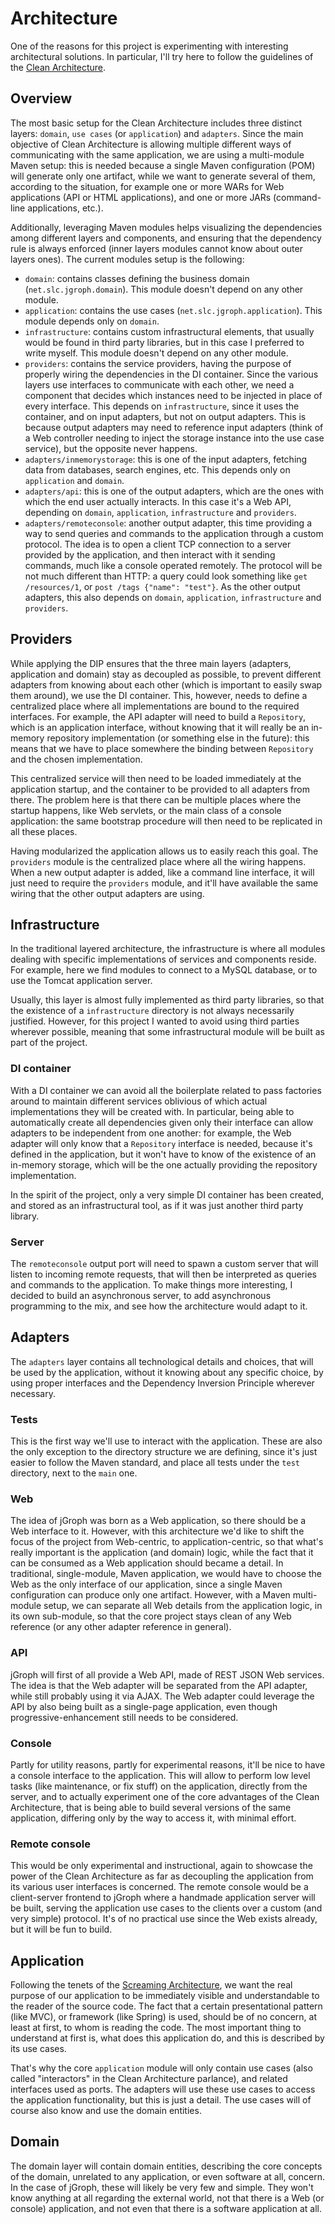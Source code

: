 # Architecture

One of the reasons for this project is experimenting with interesting architectural solutions. In particular, I'll try here to follow the guidelines of the [Clean Architecture](https://8thlight.com/blog/uncle-bob/2012/08/13/the-clean-architecture.html).


## Overview

The most basic setup for the Clean Architecture includes three distinct layers: `domain`, `use cases` (or `application`) and `adapters`. Since the main objective of Clean Architecture is allowing multiple different ways of communicating with the same application, we are using a multi-module Maven setup: this is needed because a single Maven configuration (POM) will generate only one artifact, while we want to generate several of them, according to the situation, for example one or more WARs for Web applications (API or HTML applications), and one or more JARs (command-line applications, etc.).

Additionally, leveraging Maven modules helps visualizing the dependencies among different layers and components, and ensuring that the dependency rule is always enforced (inner layers modules cannot know about outer layers ones). The current modules setup is the following:
- `domain`: contains classes defining the business domain (`net.slc.jgroph.domain`). This module doesn't depend on any other module.
- `application`: contains the use cases (`net.slc.jgroph.application`). This module depends only on `domain`.
- `infrastructure`: contains custom infrastructural elements, that usually would be found in third party libraries, but in this case I preferred to write myself. This module doesn't depend on any other module.
- `providers`: contains the service providers, having the purpose of properly wiring the dependencies in the DI container. Since the various layers use interfaces to communicate with each other, we need a component that decides which instances need to be injected in place of every interface. This depends on `infrastructure`, since it uses the container, and on input adapters, but not on output adapters. This is because output adapters may need to reference input adapters (think of a Web controller needing to inject the storage instance into the use case service), but the opposite never happens.
- `adapters/inmemorystorage`: this is one of the input adapters, fetching data from databases, search engines, etc. This depends only on `application` and `domain`.
- `adapters/api`: this is one of the output adapters, which are the ones with which the end user actually interacts. In this case it's a Web API, depending on `domain`, `application`, `infrastructure` and `providers`.
- `adapters/remoteconsole`: another output adapter, this time providing a way to send queries and commands to the application through a custom protocol. The idea is to open a client TCP connection to a server provided by the application, and then interact with it sending commands, much like a console operated remotely. The protocol will be not much different than HTTP: a query could look something like `get /resources/1`, or `post /tags {"name": "test"}`. As the other output adapters, this also depends on `domain`, `application`, `infrastructure` and `providers`.


## Providers

While applying the DIP ensures that the three main layers (adapters, application and domain) stay as decoupled as possible, to prevent different adapters from knowing about each other (which is important to easily swap them around), we use the DI container. This, however, needs to define a centralized place where all implementations are bound to the required interfaces. For example, the API adapter will need to build a `Repository`, which is an application interface, without knowing that it will really be an in-memory repository implementation (or something else in the future): this means that we have to place somewhere the binding between `Repository` and the chosen implementation.

This centralized service will then need to be loaded immediately at the application startup, and the container to be provided to all adapters from there. The problem here is that there can be multiple places where the startup happens, like Web servlets, or the main class of a console application: the same bootstrap procedure will then need to be replicated in all these places.

Having modularized the application allows us to easily reach this goal. The `providers` module is the centralized place where all the wiring happens. When a new output adapter is added, like a command line interface, it will just need to require the `providers` module, and it'll have available the same wiring that the other output adapters are using.


## Infrastructure

In the traditional layered architecture, the infrastructure is where all modules dealing with specific implementations of services and components reside. For example, here we find modules to connect to a MySQL database, or to use the Tomcat application server.

Usually, this layer is almost fully implemented as third party libraries, so that the existence of a `infrastructure` directory is not always necessarily justified. However, for this project I wanted to avoid using third parties wherever possible, meaning that some infrastructural module will be built as part of the project.

### DI container
With a DI container we can avoid all the boilerplate related to pass factories around to maintain different services oblivious of which actual implementations they will be created with. In particular, being able to automatically create all dependencies given only their interface can allow adapters to be independent from one another: for example, the Web adapter will only know that a `Repository` interface is needed, because it's defined in the application, but it won't have to know of the existence of an in-memory storage, which will be the one actually providing the repository implementation.

In the spirit of the project, only a very simple DI container has been created, and stored as an infrastructural tool, as if it was just another third party library.

### Server
The `remoteconsole` output port will need to spawn a custom server that will listen to incoming remote requests, that will then be interpreted as queries and commands to the application. To make things more interesting, I decided to build an asynchronous server, to add asynchronous programming to the mix, and see how the architecture would adapt to it.


## Adapters

The `adapters` layer contains all technological details and choices, that will be used by the application, without it knowing about any specific choice, by using proper interfaces and the Dependency Inversion Principle wherever necessary.

### Tests
This is the first way we'll use to interact with the application. These are also the only exception to the directory structure we are defining, since it's just easier to follow the Maven standard, and place all tests under the `test` directory, next to the `main` one.

### Web
The idea of jGroph was born as a Web application, so there should be a Web interface to it. However, with this architecture we'd like to shift the focus of the project from Web-centric, to application-centric, so that what's really important is the application (and domain) logic, while the fact that it can be consumed as a Web application should became a detail. In traditional, single-module, Maven application, we would have to choose the Web as the only interface of our application, since a single Maven configuration can produce only one artifact. However, with a Maven multi-module setup, we can separate all Web details from the application logic, in its own sub-module, so that the core project stays clean of any Web reference (or any other adapter reference in general).

### API
jGroph will first of all provide a Web API, made of REST JSON Web services. The idea is that the Web adapter will be separated from the API adapter, while still probably using it via AJAX. The Web adapter could leverage the API by also being built as a single-page application, even though progressive-enhancement still needs to be considered.

### Console
Partly for utility reasons, partly for experimental reasons, it'll be nice to have a console interface to the application. This will allow to perform low level tasks (like maintenance, or fix stuff) on the application, directly from the server, and to actually experiment one of the core advantages of the Clean Architecture, that is being able to build several versions of the same application, differing only by the way to access it, with minimal effort.

### Remote console
This would be only experimental and instructional, again to showcase the power of the Clean Architecture as far as decoupling the application from its various user interfaces is concerned. The remote console would be a client-server frontend to jGroph where a handmade application server will be built, serving the application use cases to the clients over a custom (and very simple) protocol. It's of no practical use since the Web exists already, but it will be fun to build.


## Application

Following the tenets of the [Screaming Architecture](https://8thlight.com/blog/uncle-bob/2011/09/30/Screaming-Architecture.html), we want the real purpose of our application to be immediately visible and understandable to the reader of the source code. The fact that a certain presentational pattern (like MVC), or framework (like Spring) is used, should be of no concern, at least at first, to whom is reading the code. The most important thing to understand at first is, what does this application do, and this is described by its use cases.

That's why the core `application` module will only contain use cases (also called "interactors" in the Clean Architecture parlance), and related interfaces used as ports. The adapters will use these use cases to access the application functionality, but this is just a detail. The use cases will of course also know and use the domain entities.


## Domain

The domain layer will contain domain entities, describing the core concepts of the domain, unrelated to any application, or even software at all, concern. In the case of jGroph, these will likely be very few and simple. They won't know anything at all regarding the external world, not that there is a Web (or console) application, and not even that there is a software application at all.